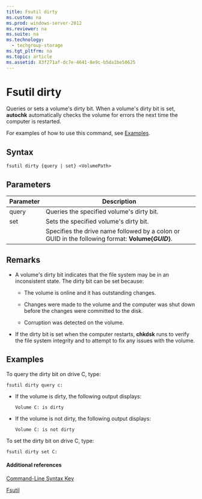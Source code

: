 ```yaml
---
title: Fsutil dirty
ms.custom: na
ms.prod: windows-server-2012
ms.reviewer: na
ms.suite: na
ms.technology: 
  - techgroup-storage
ms.tgt_pltfrm: na
ms.topic: article
ms.assetid: 83f271af-dc7e-4641-8e9c-b5da1be50625
---
```

# Fsutil dirty
Queries or sets a volume's dirty bit. When a volume's dirty bit is set, **autochk** automatically checks the volume for errors the next time the computer is restarted.

For examples of how to use this command, see [Examples](#BKMK_examples).

## Syntax

```
fsutil dirty {query | set} <VolumePath>
```

## Parameters

|Parameter|Description|
|-------------|---------------|
|query|Queries the specified volume's dirty bit.|
|set|Sets the specified volume's dirty bit.|
|<VolumePath>|Specifies the drive name followed by a colon or GUID in the following format: **Volume{***GUID***}**.|

## Remarks

-   A volume's dirty bit indicates that the file system may be in an inconsistent state. The dirty bit can be set because:

    -   The volume is online and it has outstanding changes.

    -   Changes were made to the volume and the computer was shut down before the changes were committed to the disk.

    -   Corruption was detected on the volume.

-   If the dirty bit is set when the computer restarts, **chkdsk** runs to verify the file system integrity and to attempt to fix any issues with the volume.

## <a name="BKMK_examples"></a>Examples
To query the dirty bit on drive C, type:

```
fsutil dirty query c:
```

-   If the volume is dirty, the following output displays:

    `Volume C: is dirty`

-   If the volume is not dirty, the following output displays:

    `Volume C: is not dirty`

To set the dirty bit on drive C, type:

```
fsutil dirty set C:
```

#### Additional references
[Command-Line Syntax Key](../Command-Line-Syntax-Key.md)

[Fsutil](Fsutil.md)


